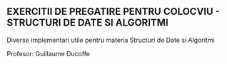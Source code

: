 ## EXERCITII DE PREGATIRE PENTRU COLOCVIU - STRUCTURI DE DATE SI ALGORITMI

Diverse implementari utile pentru materia Structuri de Date si Algoritmi

Profesor: Guillaume Ducoffe